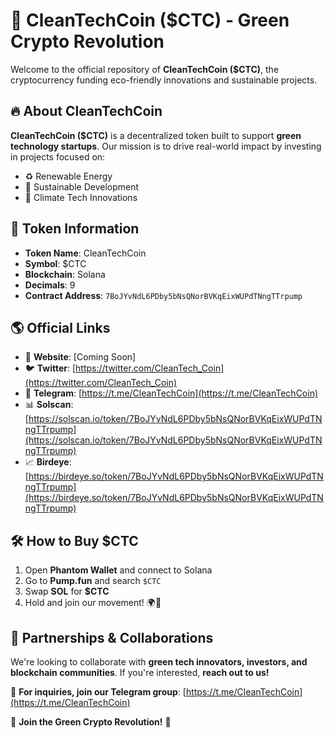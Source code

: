 # 🌿 CleanTechCoin ($CTC) - Green Crypto Revolution  

Welcome to the official repository of **CleanTechCoin ($CTC)**, the cryptocurrency funding eco-friendly innovations and sustainable projects.  

## 🔥 About CleanTechCoin  
**CleanTechCoin ($CTC)** is a decentralized token built to support **green technology startups**. Our mission is to drive real-world impact by investing in projects focused on:  
- ♻️ Renewable Energy  
- 🌱 Sustainable Development  
- 🚀 Climate Tech Innovations  

## 📌 Token Information  
- **Token Name**: CleanTechCoin  
- **Symbol**: $CTC  
- **Blockchain**: Solana  
- **Decimals**: 9  
- **Contract Address**: `7BoJYvNdL6PDby5bNsQNorBVKqEixWUPdTNngTTrpump`  

## 🌎 Official Links  
- 🔗 **Website**: [Coming Soon]  
- 🐦 **Twitter**: [https://twitter.com/CleanTech_Coin](https://twitter.com/CleanTech_Coin)  
- 📢 **Telegram**: [https://t.me/CleanTechCoin](https://t.me/CleanTechCoin)  
- 📊 **Solscan**: [https://solscan.io/token/7BoJYvNdL6PDby5bNsQNorBVKqEixWUPdTNngTTrpump](https://solscan.io/token/7BoJYvNdL6PDby5bNsQNorBVKqEixWUPdTNngTTrpump)  
- 📈 **Birdeye**: [https://birdeye.so/token/7BoJYvNdL6PDby5bNsQNorBVKqEixWUPdTNngTTrpump](https://birdeye.so/token/7BoJYvNdL6PDby5bNsQNorBVKqEixWUPdTNngTTrpump)  

## 🛠 How to Buy $CTC  
1. Open **Phantom Wallet** and connect to Solana  
2. Go to **Pump.fun** and search `$CTC`  
3. Swap **SOL** for **$CTC**  
4. Hold and join our movement! 🌍🚀  

## 🤝 Partnerships & Collaborations  
We're looking to collaborate with **green tech innovators, investors, and blockchain communities**. If you're interested, **reach out to us!**  

💬 **For inquiries, join our Telegram group**: [https://t.me/CleanTechCoin](https://t.me/CleanTechCoin)  

🚀 **Join the Green Crypto Revolution!** 🚀
